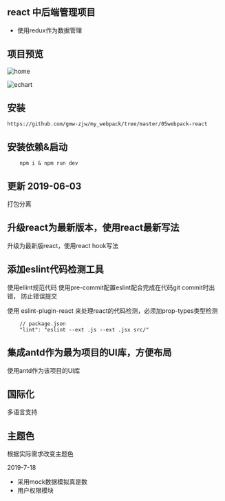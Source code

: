 ## react 中后端管理项目

 - 使用redux作为数据管理

## 项目预览

![home](https://img.hacpai.com/file/2019/10/dash-f69424a2.png?imageView2/2/w/1280/format/jpg/interlace/1/q/100)

![echart](https://img.hacpai.com/file/2019/10/chart-f537835c.png?imageView2/2/w/1280/format/jpg/interlace/1/q/100)

## 安装 

```shell
https://github.com/gmw-zjw/my_webpack/tree/master/05webpack-react
```
## 安装依赖&启动

```shell
    npm i & npm run dev
```

## 更新 2019-06-03

打包分离

## 升级react为最新版本，使用react最新写法

升级为最新版react，使用react hook写法

## 添加eslint代码检测工具

使用ellint规范代码
使用pre-commit配置eslint配合完成在代码git commit时出错， 防止错误提交

使用 eslint-plugin-react 来处理react的代码检测，必须加prop-types类型检测

```
    // package.json
    "lint": "eslint --ext .js --ext .jsx src/"
```

## 集成antd作为最为项目的UI库，方便布局
使用antd作为该项目的UI库


## 国际化
  多语言支持

## 主题色
  根据实际需求改变主题色

2019-7-18 

  - 采用mock数据模拟真是数
  - 用户权限模块

